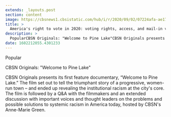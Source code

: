 ```yaml
--- 
extends: _layouts.post 
section: content 
image: https://cbsnews1.cbsistatic.com/hub/i/r/2020/09/02/07224afa-ae17-4c85-841a-ef276d6dcf6e/thumbnail/1200x630/7db5b9da7a142f3bf2413a03fc92b915/gettyimages-1228085255.jpg 
title: > 
  America's right to vote in 2020: voting rights, access, and mail-in voting 
description: > 
  PopularCBSN Originals: "Welcome to Pine Lake"CBSN Originals presents its first feature documentary, “Welcome to Pine Lake.” The film set out to tell the triumphant story of a progressive, women-run town – and ended up revealing the institutional racism at the city's core.The film is followed by a Q&A with the filmmakers and an extended discussion with important voices and thought leaders on the problems and possible solutions to systemic racism in America today, hosted by CBSN's Anne-Marie Green. 
date: 1602212055.4301233 
--- 
```

Popular

CBSN Originals: "Welcome to Pine Lake"

CBSN Originals presents its first feature documentary, “Welcome to Pine Lake.” The film set out to tell the triumphant story of a progressive, women-run town – and ended up revealing the institutional racism at the city's core. The film is followed by a Q&A with the filmmakers and an extended discussion with important voices and thought leaders on the problems and possible solutions to systemic racism in America today, hosted by CBSN's Anne-Marie Green.